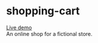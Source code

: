 # shopping-cart
<a href="https://shopping-cart-0rky.onrender.com/">Live demo</a><br>
An online shop for a fictional store.<br>

